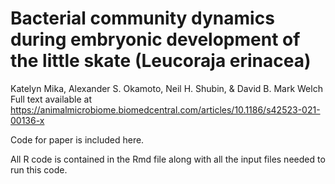 # Bacterial community dynamics during embryonic development of the little skate (Leucoraja erinacea)
Katelyn Mika, Alexander S. Okamoto, Neil H. Shubin, & David B. Mark Welch
Full text available at https://animalmicrobiome.biomedcentral.com/articles/10.1186/s42523-021-00136-x

Code for paper is included here. 

All R code is contained in the Rmd file along with all the input files needed to run this code. 
